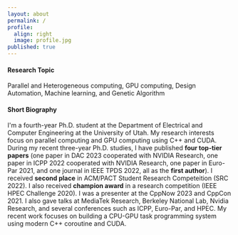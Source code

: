 ```yaml
---
layout: about
permalink: /
profile:
  align: right
  image: profile.jpg
published: true
---
```


#### Research Topic
Parallel and Heterogeneous computing, GPU computing, Design Automation, Machine learning, and Genetic Algorithm 
#### Short Biography
I'm a fourth-year Ph.D. student at the Department of Electrical and Computer Engineering at the University of Utah. 
My research interests focus on parallel computing and GPU computing using C++ and CUDA. 
During my recent three-year Ph.D. studies, I have published **four top-tier papers** (one paper in DAC 2023 cooperated with NVIDIA Research, one paper in ICPP 2022 cooperated with NVIDIA Research, one paper in Euro-Par 2021, and one journal in IEEE TPDS 2022, all as the **first author**). I received **second place** in ACM/PACT Student Research Competeition (SRC 2022). I also received **champion award** in a research competition (IEEE HPEC Challenge 2020). I was a presenter at the CppNow 2023 and CppCon 2021. I also gave talks at MediaTek Research, Berkeley National Lab, Nvidia Research, and several conferences such as ICPP, Euro-Par, and HPEC. My recent work focuses on building a CPU-GPU task programming system using modern C++ coroutine and CUDA.
